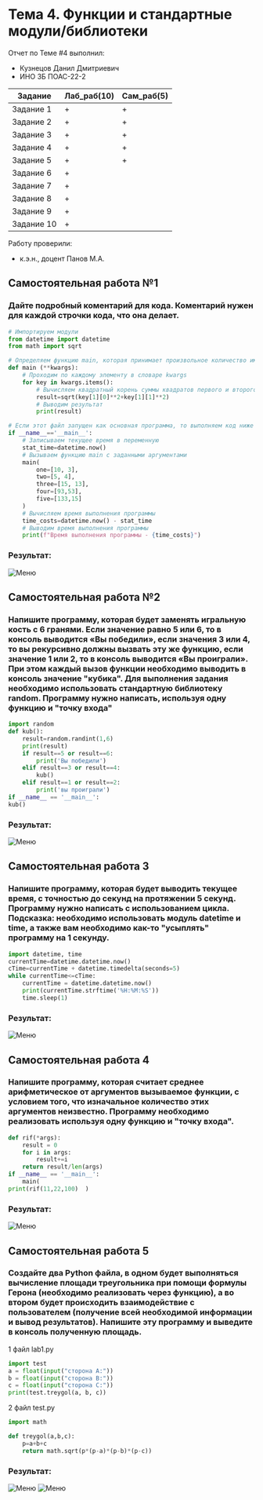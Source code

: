 # Тема 4. Функции и стандартные модули/библиотеки
Отчет по Теме #4 выполнил:
- Кузнецов Данил Дмитриевич
- ИНО ЗБ ПОАС-22-2

| Задание | Лаб_раб(10) | Сам_раб(5) |
| ------ | ------ | ------ |
| Задание 1 | + | + |
| Задание 2 | + | + |
| Задание 3 | + | + |
| Задание 4 | + | + |
| Задание 5 | + | + |
| Задание 6 | + |  |
| Задание 7 | + |  |
| Задание 8 | + |  |
| Задание 9 | + |  |
| Задание 10 | + |  |


Работу проверили:
- к.э.н., доцент Панов М.А.
## Самостоятельная работа №1
### Дайте подробный коментарий для кода. Коментарий нужен для каждой строчки кода, что она делает.

```python
# Импортируем модули
from datetime import datetime
from math import sqrt

# Определяем функцию main, которая принимает произвольное количество именованных аргументов
def main (**kwargs):
    # Проходим по каждому элементу в словаре kwargs
    for key in kwargs.items():
        # Вычисляем квадратный корень суммы квадратов первого и второго элементов значения для каждого ключа
        result=sqrt(key[1][0]**2+key[1][1]**2)
        # Выводим результат
        print(result)

# Если этот файл запущен как основная программа, то выполняем код ниже
if __name__=='__main__':
    # Записываем текущее время в переменную
    stat_time=datetime.now()
    # Вызываем функцию main с заданными аргументами
    main(
        one=[10, 3],
        two=[5, 4],
        three=[15, 13],
        four=[93,53],
        five=[133,15]
    )
    # Вычисляем время выполнения программы
    time_costs=datetime.now() - stat_time
    # Выводим время выполнения программы
    print(f"Время выполнения программы - {time_costs}")
```
### Результат:
![Меню](https://github.com/snaklz/Software-engineering/blob/main/4.1.png)

## Самостоятельная работа №2
### Напишите программу, которая будет заменять игральную кость с 6 гранями. Если значение равно 5 или 6, то в консоль выводится «Вы победили», если значения 3 или 4, то вы рекурсивно должны вызвать эту же функцию, если значение 1 или 2, то в консоль выводится «Вы проиграли». При этом каждый вызов функции необходимо выводить в консоль значение "кубика". Для выполнения задания необходимо использовать стандартную библиотеку random. Программу нужно написать, используя одну функцию и "точку входа"

```python
import random
def kub():
    result=random.randint(1,6)
    print(result)
    if result==5 or result==6:
        print('Вы победили')
    elif result==3 or result==4:
        kub()
    elif result==1 or result==2:
        print('вы проиграли')
if __name__ == '__main__':
kub()
```

### Результат:
![Меню](https://github.com/snaklz/Software-engineering/blob/main/4.2.png)

## Самостоятельная работа 3
### Напишите программу, которая будет выводить текущее время, с точностью до секунд на протяжении 5 секунд. Программу нужно написать с использованием цикла. Подсказка: необходимо использовать модуль datetime и time, а также вам необходимо как-то "усыплять" программу на 1 секунду.

```python
import datetime, time
currentTime=datetime.datetime.now()
cTime=currentTime + datetime.timedelta(seconds=5)
while currentTime<=cTime:
    currentTime = datetime.datetime.now()
    print(currentTime.strftime('%H:%M:%S'))
    time.sleep(1)
```

### Результат:
![Меню](https://github.com/snaklz/Software-engineering/blob/main/4.3.png)

## Самостоятельная работа 4
### Напишите программу, которая считает среднее арифметическое от аргументов вызываемое функции, с условием того, что изначальное количество этих аргументов неизвестно. Программу необходимо реализовать используя одну функцию и "точку входа".

```python
def rif(*args):
    result = 0
    for i in args:
        result+=i
    return result/len(args)
if __name__ == '__main__':
    main(
print(rif(11,22,100)  )
```

### Результат:
![Меню](https://github.com/snaklz/Software-engineering/blob/main/4.4.png)

## Самостоятельная работа 5
### Создайте два Python файла, в одном будет выполняться вычисление площади треугольника при помощи формулы Герона (необходимо реализовать через функцию), а во втором будет происходить взаимодействие с пользователем (получение всей необходимой информации и вывод результатов). Напишите эту программу и выведите в консоль полученную площадь.
1 файл lab1.py
```python
import test
a = float(input("сторона А:"))
b = float(input("сторона B:"))
c = float(input("сторона С:"))
print(test.treygol(a, b, c))
```
2 файл test.py
```python
import math

def treygol(a,b,c):
    p=a+b+c
    return math.sqrt(p*(p-a)*(p-b)*(p-c))
```
### Результат:
![Меню](https://github.com/snaklz/Software-engineering/blob/main/4.5.png)
![Меню](https://github.com/snaklz/Software-engineering/blob/main/4.5.1.png)
